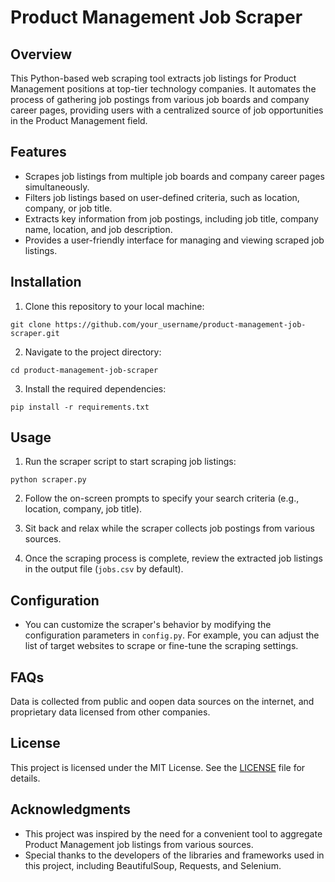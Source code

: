 # Product Management Job Scraper

## Overview

This Python-based web scraping tool extracts job listings for Product Management positions at top-tier technology companies. It automates the process of gathering job postings from various job boards and company career pages, providing users with a centralized source of job opportunities in the Product Management field.

## Features

- Scrapes job listings from multiple job boards and company career pages simultaneously.
- Filters job listings based on user-defined criteria, such as location, company, or job title.
- Extracts key information from job postings, including job title, company name, location, and job description.
- Provides a user-friendly interface for managing and viewing scraped job listings.

## Installation

1. Clone this repository to your local machine:

```
git clone https://github.com/your_username/product-management-job-scraper.git
```

2. Navigate to the project directory:

```
cd product-management-job-scraper
```

3. Install the required dependencies:

```
pip install -r requirements.txt
```

## Usage

1. Run the scraper script to start scraping job listings:

```
python scraper.py
```


2. Follow the on-screen prompts to specify your search criteria (e.g., location, company, job title).

3. Sit back and relax while the scraper collects job postings from various sources.

4. Once the scraping process is complete, review the extracted job listings in the output file (`jobs.csv` by default).

## Configuration

- You can customize the scraper's behavior by modifying the configuration parameters in `config.py`. For example, you can adjust the list of target websites to scrape or fine-tune the scraping settings.

## FAQs

Data is collected from public and oopen data sources on the internet, and proprietary data licensed from other companies. 

## License

This project is licensed under the MIT License. See the [LICENSE](LICENSE) file for details.

## Acknowledgments

- This project was inspired by the need for a convenient tool to aggregate Product Management job listings from various sources.
- Special thanks to the developers of the libraries and frameworks used in this project, including BeautifulSoup, Requests, and Selenium.

